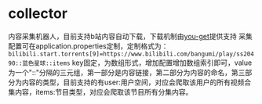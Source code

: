 # collector
内容采集机器人，目前支持b站内容自动下载，下载机制由[you-get](https://github.com/soimort/you-get)提供支持
采集配置可在application.properties定制，定制格式为：
`bilibili.start.torrents[9]=https://www.bilibili.com/bangumi/play/ss20490::蓝色星球::items`
key固定，为数组形式，增加配置增加数组索引即可，value为一个"::"分隔的三元组，第一部分是内容链接，第二部分为内容的命名，第三部分为内容的类型，目前支持的有user:用户空间，对应会爬取该用户的所有视频合集内容，items:节目类型，对应会爬取该节目所有分集内容。

